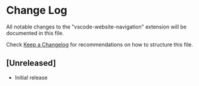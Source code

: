 # Change Log

All notable changes to the "vscode-website-navigation" extension will be documented in this file.

Check [Keep a Changelog](http://keepachangelog.com/) for recommendations on how to structure this file.

## [Unreleased]

- Initial release